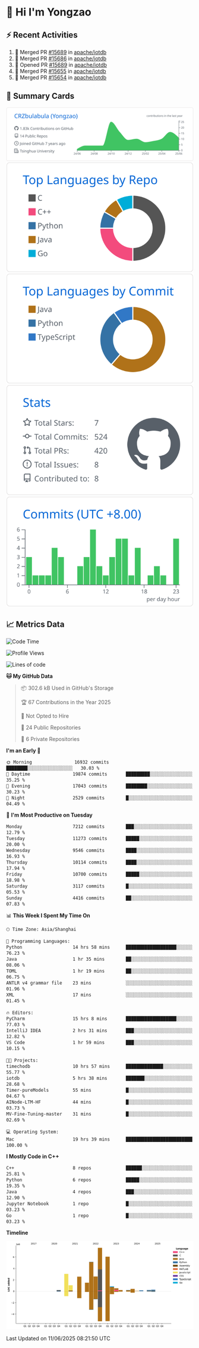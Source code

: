 # 👋 Hi I'm Yongzao

## ⚡ Recent Activities
<!--START_SECTION:activity-->
1. 🎉 Merged PR [#15689](https://github.com/apache/iotdb/pull/15689) in [apache/iotdb](https://github.com/apache/iotdb)
2. 🎉 Merged PR [#15686](https://github.com/apache/iotdb/pull/15686) in [apache/iotdb](https://github.com/apache/iotdb)
3. 💪 Opened PR [#15689](https://github.com/apache/iotdb/pull/15689) in [apache/iotdb](https://github.com/apache/iotdb)
4. 🎉 Merged PR [#15655](https://github.com/apache/iotdb/pull/15655) in [apache/iotdb](https://github.com/apache/iotdb)
5. 🎉 Merged PR [#15654](https://github.com/apache/iotdb/pull/15654) in [apache/iotdb](https://github.com/apache/iotdb)
<!--END_SECTION:activity-->

## 🎑 Summary Cards

[![](https://raw.githubusercontent.com/CRZbulabula/CRZbulabula/main/profile-summary-card-output/github/0-profile-details.svg)](https://github.com/vn7n24fzkq/github-profile-summary-cards)
[![](https://raw.githubusercontent.com/CRZbulabula/CRZbulabula/main/profile-summary-card-output/github/1-repos-per-language.svg)](https://github.com/vn7n24fzkq/github-profile-summary-cards) [![](https://raw.githubusercontent.com/CRZbulabula/CRZbulabula/main/profile-summary-card-output/github/2-most-commit-language.svg)](https://github.com/vn7n24fzkq/github-profile-summary-cards)
[![](https://raw.githubusercontent.com/CRZbulabula/CRZbulabula/main/profile-summary-card-output/github/3-stats.svg)](https://github.com/vn7n24fzkq/github-profile-summary-cards) [![](https://raw.githubusercontent.com/CRZbulabula/CRZbulabula/main/profile-summary-card-output/github/4-productive-time.svg)](https://github.com/vn7n24fzkq/github-profile-summary-cards)

## 📈 Metrics Data

<!--START_SECTION:waka-->
![Code Time](http://img.shields.io/badge/Code%20Time-913%20hrs%2055%20mins-blue)

![Profile Views](http://img.shields.io/badge/Profile%20Views-0-blue)

![Lines of code](https://img.shields.io/badge/From%20Hello%20World%20I%27ve%20Written-32.4%20million%20lines%20of%20code-blue)

**🐱 My GitHub Data** 

> 📦 302.6 kB Used in GitHub's Storage 
 > 
> 🏆 67 Contributions in the Year 2025
 > 
> 🚫 Not Opted to Hire
 > 
> 📜 24 Public Repositories 
 > 
> 🔑 6 Private Repositories 
 > 
**I'm an Early 🐤** 

```text
🌞 Morning                16932 commits       ████████░░░░░░░░░░░░░░░░░   30.03 % 
🌆 Daytime                19874 commits       █████████░░░░░░░░░░░░░░░░   35.25 % 
🌃 Evening                17043 commits       ████████░░░░░░░░░░░░░░░░░   30.23 % 
🌙 Night                  2529 commits        █░░░░░░░░░░░░░░░░░░░░░░░░   04.49 % 
```
📅 **I'm Most Productive on Tuesday** 

```text
Monday                   7212 commits        ███░░░░░░░░░░░░░░░░░░░░░░   12.79 % 
Tuesday                  11273 commits       █████░░░░░░░░░░░░░░░░░░░░   20.00 % 
Wednesday                9546 commits        ████░░░░░░░░░░░░░░░░░░░░░   16.93 % 
Thursday                 10114 commits       ████░░░░░░░░░░░░░░░░░░░░░   17.94 % 
Friday                   10700 commits       █████░░░░░░░░░░░░░░░░░░░░   18.98 % 
Saturday                 3117 commits        █░░░░░░░░░░░░░░░░░░░░░░░░   05.53 % 
Sunday                   4416 commits        ██░░░░░░░░░░░░░░░░░░░░░░░   07.83 % 
```


📊 **This Week I Spent My Time On** 

```text
🕑︎ Time Zone: Asia/Shanghai

💬 Programming Languages: 
Python                   14 hrs 58 mins      ███████████████████░░░░░░   76.23 % 
Java                     1 hr 35 mins        ██░░░░░░░░░░░░░░░░░░░░░░░   08.06 % 
TOML                     1 hr 19 mins        ██░░░░░░░░░░░░░░░░░░░░░░░   06.75 % 
ANTLR v4 grammar file    23 mins             ░░░░░░░░░░░░░░░░░░░░░░░░░   01.96 % 
XML                      17 mins             ░░░░░░░░░░░░░░░░░░░░░░░░░   01.45 % 

🔥 Editors: 
PyCharm                  15 hrs 8 mins       ███████████████████░░░░░░   77.03 % 
IntelliJ IDEA            2 hrs 31 mins       ███░░░░░░░░░░░░░░░░░░░░░░   12.82 % 
VS Code                  1 hr 59 mins        ███░░░░░░░░░░░░░░░░░░░░░░   10.15 % 

🐱‍💻 Projects: 
timechodb                10 hrs 57 mins      ██████████████░░░░░░░░░░░   55.77 % 
iotdb                    5 hrs 38 mins       ███████░░░░░░░░░░░░░░░░░░   28.68 % 
Timer-pureModels         55 mins             █░░░░░░░░░░░░░░░░░░░░░░░░   04.67 % 
AINode-LTM-HF            44 mins             █░░░░░░░░░░░░░░░░░░░░░░░░   03.73 % 
MV-Fine-Tuning-master    31 mins             █░░░░░░░░░░░░░░░░░░░░░░░░   02.69 % 

💻 Operating System: 
Mac                      19 hrs 39 mins      █████████████████████████   100.00 % 
```

**I Mostly Code in C++** 

```text
C++                      8 repos             ██████░░░░░░░░░░░░░░░░░░░   25.81 % 
Python                   6 repos             █████░░░░░░░░░░░░░░░░░░░░   19.35 % 
Java                     4 repos             ███░░░░░░░░░░░░░░░░░░░░░░   12.90 % 
Jupyter Notebook         1 repo              █░░░░░░░░░░░░░░░░░░░░░░░░   03.23 % 
Go                       1 repo              █░░░░░░░░░░░░░░░░░░░░░░░░   03.23 % 
```



**Timeline**

![Lines of Code chart](https://raw.githubusercontent.com/CRZbulabula/CRZbulabula/main/assets/bar_graph.png)


 Last Updated on 11/06/2025 08:21:50 UTC
<!--END_SECTION:waka-->

